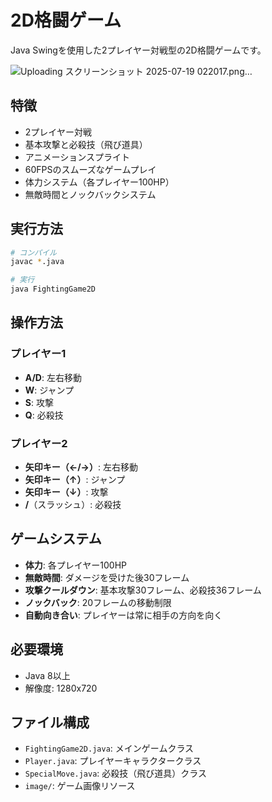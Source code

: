 # 2D格闘ゲーム

Java Swingを使用した2プレイヤー対戦型の2D格闘ゲームです。

![Uploading スクリーンショット 2025-07-19 022017.png…]()


## 特徴

- 2プレイヤー対戦
- 基本攻撃と必殺技（飛び道具）
- アニメーションスプライト
- 60FPSのスムーズなゲームプレイ
- 体力システム（各プレイヤー100HP）
- 無敵時間とノックバックシステム

## 実行方法

```bash
# コンパイル
javac *.java

# 実行
java FightingGame2D
```

## 操作方法

### プレイヤー1
- **A/D**: 左右移動
- **W**: ジャンプ
- **S**: 攻撃
- **Q**: 必殺技

### プレイヤー2
- **矢印キー（←/→）**: 左右移動
- **矢印キー（↑）**: ジャンプ
- **矢印キー（↓）**: 攻撃
- **/**（スラッシュ）: 必殺技

## ゲームシステム

- **体力**: 各プレイヤー100HP
- **無敵時間**: ダメージを受けた後30フレーム
- **攻撃クールダウン**: 基本攻撃30フレーム、必殺技36フレーム
- **ノックバック**: 20フレームの移動制限
- **自動向き合い**: プレイヤーは常に相手の方向を向く

## 必要環境

- Java 8以上
- 解像度: 1280x720

## ファイル構成

- `FightingGame2D.java`: メインゲームクラス
- `Player.java`: プレイヤーキャラクタークラス
- `SpecialMove.java`: 必殺技（飛び道具）クラス
- `image/`: ゲーム画像リソース
